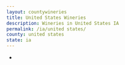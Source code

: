 ```yaml
---
layout: countywineries
title: United States Wineries
description: Wineries in United States IA
permalink: /ia/united states/
county: united states
state: ia
---
```

-
